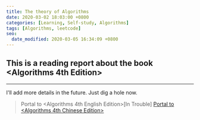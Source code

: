 ```yaml
---
title: The theory of Algorithms
date: 2020-03-02 18:03:00 +0800
categories: [Learning, Self-study, Algorithms]
tags: [Algorithms, leetcode]
seo:
  date_modified: 2020-03-05 16:34:09 +0800
---
```


## This is a reading report about the book <Algorithms 4th Edition>
---

I'll add more details in the future. Just dig a hole now.

<!-- >[Portal to <Algorithms 4th English Edition>](https://huadous.com/docs/pdf/Algorithms/Algorithms_4th_English_Edition.pdf "Open pdf") -->
>Portal to <Algorithms 4th English Edition>[In Trouble]
>[Portal to <Algorithms 4th Chinese Edition>](https://huadous.com/pdf/Algorithms/A.pdf "Open pdf")
